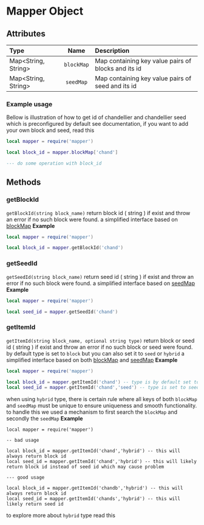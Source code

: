 # Mapper Object
## Attributes
| Type | Name | Description|
|:-----|:----:|:-----------|
| Map<String, String> | `blockMap` | Map containing key value pairs of blocks and its id |
| Map<String, String> | `seedMap` | Map containing key value pairs of seed and its id |

### Example usage
Bellow is illustration of how to get id of chandellier and chandellier seed which is preconfigured by default see documentation, if you want to add your own block and seed, read this
```lua
local mapper = require('mapper')

local block_id = mapper.blockMap['chand']

--- do some operation with block_id
```

## Methods
### getBlockId
`getBlockId(string block_name)`
return block id ( string ) if exist and throw an error if no such block were found.
a simplified interface based on [blockMap](#attributes)
**Example**
```lua
local mapper = require('mapper')

local block_id = mapper.getBlockId('chand')
```

### getSeedId
`getSeedId(string block_name)`
return seed id ( string ) if exist and throw an error if no such block were found.
a simplified interface based on [seedMap](#attributes)
**Example**
```lua
local mapper = require('mapper')

local seed_id = mapper.getSeedId('chand')
```

### getItemId
`getItemId(string block_name, optional string type)`
return block or seed id ( string ) if exist and throw an error if no such block or seed were found.
by default type is set to `block` but you can also set it to `seed` or `hybrid` 
a simplified interface based on both [blockMap](#attributes) and [seedMap](#attributes)
**Example**
```lua
local mapper = require('mapper')

local block_id = mapper.getItemId('chand') -- type is by default set to block. so it will return block id for corresponding input
local seed_id = mapper.getItemId('chand','seed') -- type is set to seed. so it will return seed id for corresponding input
```
when using `hybrid` type, there is certain rule where all keys of both `blockMap` and `seedMap` must be unique to ensure uniqueness and smooth functionality.
to handle this we used a mechanism to first search the `blockMap` and secondly the `seedMap`
**Example**
```
local mapper = require('mapper')

-- bad usage

local block_id = mapper.getItemId('chand','hybrid') -- this will always return block id
local seed_id = mapper.getItemId('chand','hybrid') -- this will likely return block id instead of seed id which may cause problem

--- good usage

local block_id = mapper.getItemId('chandb','hybrid') -- this will always return block id
local seed_id = mapper.getItemId('chands','hybrid') -- this will likely return seed id
```
to explore more about `hybrid` type read this

